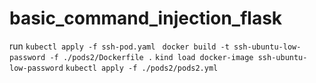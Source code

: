 # basic_command_injection_flask

run ```kubectl apply -f ssh-pod.yaml ```
    ```docker build -t ssh-ubuntu-low-password -f ./pods2/Dockerfile .```
    ```kind load docker-image ssh-ubuntu-low-password```
    ```kubectl apply -f ./pods2/pods2.yml ```


